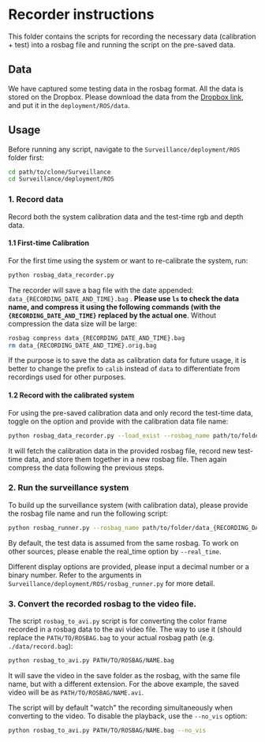 # Recorder instructions

This folder contains the scripts for recording the necessary data (calibration + test) into a rosbag file and running the script on the pre-saved data.

## Data

We have captured some testing data in the rosbag format. All the data is stored on the Dropbox. Please download the data from the [Dropbox link](https://www.dropbox.com/sh/6odjfrw522yko09/AAATSuZU7pl4vfzc-lVCro07a?dl=0), and put it in the ```deployment/ROS/data```.

## Usage

Before running any script, navigate to the ```Surveillance/deployment/ROS``` folder first:

```bash
cd path/to/clone/Surveillance
cd Surveillance/deployment/ROS
```



###  1. Record data

Record both the system calibration data and the test-time rgb and depth data.

#### 1.1 First-time Calibration

For the first time using the system or want to re-calibrate the system, run:

```bash
python rosbag_data_recorder.py
```

The recorder will save a bag file with the date appended: ```data_{RECORDING_DATE_AND_TIME}.bag``` . **Please use ```ls``` to check the data name, and compress it using the following commands (with the ```{RECORDING_DATE_AND_TIME}``` replaced by the actual one**. Without compression the data size will be large:

```bash
rosbag compress data_{RECORDING_DATE_AND_TIME}.bag
rm data_{RECORDING_DATE_AND_TIME}.orig.bag
```
If the purpose is to save the data as calibration data for future usage, it is better to change the prefix to ``calib`` instead of ``data`` to differentiate from recordings used for other purposes. 


#### 1.2 Record with the calibrated system

For using the pre-saved calibration data and only record the test-time data, toggle on the option and provide with the calibration data file name:

```bash
python rosbag_data_recorder.py --load_exist --rosbag_name path/to/folder/calib_{RECORDING_DATE_AND_TIME}.bag
```

It will fetch the calibration data in the provided rosbag file, record new test-time data, and store them together in a new rosbag file. Then again compress the data following the previous steps.



### 2. Run the surveillance system 

To build up the surveillance system (with calibration data), please provide the rosbag file name and run the following script:

```bash
python rosbag_runner.py --rosbag_name path/to/folder/data_{RECORDING_DATE_AND_TIME}.bag
```

By default, the test data is assumed from the same rosbag. To work on other sources, please enable the real_time option by ```--real_time```.

Different display options are provided, please input a decimal number or a binary number. Refer to the arguments in ```Surveillance/deployment/ROS/rosbag_runner.py``` for more detail.



### 3. Convert the recorded rosbag to the video file.

The script ```rosbag_to_avi.py``` script is for converting the color frame recorded in a rosbag data to the avi video file. The way to use it (should replace the ```PATH/TO/ROSBAG.bag``` to your actual rosbag path (e.g. ```./data/record.bag```):

```bash
python rosbag_to_avi.py PATH/TO/ROSBAG/NAME.bag
```

It will save the video in the save folder as the rosbag, with the same file name, but with a different extension. For the above example, the saved video will be as ```PATH/TO/ROSBAG/NAME.avi```.

The script will by default "watch" the recording simultaneously when converting to the video. To disable the playback, use the ```--no_vis``` option:

```bash
python rosbag_to_avi.py PATH/TO/ROSBAG/NAME.bag --no_vis
```



